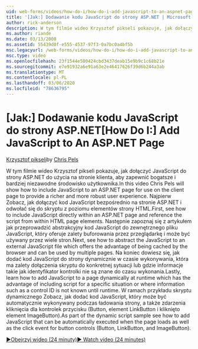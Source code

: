 ```yaml
---
uid: web-forms/videos/how-do-i/how-do-i-add-javascript-to-an-aspnet-page
title: '[Jak:] Dodawanie kodu JavaScript do strony ASP.NET | Microsoft Docs'
author: rick-anderson
description: W tym filmie wideo Krzysztof pikseli pokazuje, jak dołączyć JavaScript do strony ASP.NET do użycia na stronie klienta, aby zapewnić bogatsze i bardziej niezawodne środowisko użytkownika...
ms.author: riande
ms.date: 03/13/2008
ms.assetid: 55439d0f-e555-4537-97f3-0a7bc0a4bf5b
msc.legacyurl: /web-forms/videos/how-do-i/how-do-i-add-javascript-to-an-aspnet-page
msc.type: video
ms.openlocfilehash: 23f1544e500424cbd3437deab15e9b9c1c68b21e
ms.sourcegitcommit: e7e91932a6e91a63e2e46417626f39d6b244a3ab
ms.translationtype: MT
ms.contentlocale: pl-PL
ms.lasthandoff: 03/06/2020
ms.locfileid: "78636795"
---
```

# <a name="how-do-i-add-javascript-to-an-aspnet-page"></a><span data-ttu-id="8afd8-103">[Jak:] Dodawanie kodu JavaScript do strony ASP.NET</span><span class="sxs-lookup"><span data-stu-id="8afd8-103">[How Do I:] Add JavaScript to An ASP.NET Page</span></span>

<span data-ttu-id="8afd8-104">[Krzysztof pikseli](https://twitter.com/chrispels)</span><span class="sxs-lookup"><span data-stu-id="8afd8-104">by [Chris Pels](https://twitter.com/chrispels)</span></span>

<span data-ttu-id="8afd8-105">W tym filmie wideo Krzysztof pikseli pokazuje, jak dołączyć JavaScript do strony ASP.NET do użycia na stronie klienta, aby zapewnić bogatsze i bardziej niezawodne środowisko użytkownika.</span><span class="sxs-lookup"><span data-stu-id="8afd8-105">In this video Chris Pels will show how to include JavaScript to an ASP.NET page for use on the client page to provide a richer and more robust user experience.</span></span> <span data-ttu-id="8afd8-106">Najpierw Zobacz, jak dołączyć kod JavaScript bezpośrednio na stronie ASP.NET i odwołać się do skryptu z poziomu elementów strony HTML.</span><span class="sxs-lookup"><span data-stu-id="8afd8-106">First, see how to include JavaScript directly within an ASP.NET page and reference the script from within HTML page elements.</span></span> <span data-ttu-id="8afd8-107">Następnie zapoznaj się z artykułem jak przeprowadzić abstrakcyjny kod JavaScript do zewnętrznego pliku JavaScript, który oferuje zalety buforowania przez przeglądarkę i może być używany przez wiele stron.</span><span class="sxs-lookup"><span data-stu-id="8afd8-107">Next, see how to abstract the JavaScript to an external JavaScript file which offers the advantage of being cached by the browser and can be used by multiple pages.</span></span> <span data-ttu-id="8afd8-108">Na koniec dowiesz się, jak dodać kod JavaScript do strony dynamicznie w czasie wykonywania, która ma zalety dołączenia skryptu do konkretnej sytuacji lub gdzie informacje takie jak identyfikator kontrolki nie są znane do czasu wykonania.</span><span class="sxs-lookup"><span data-stu-id="8afd8-108">Lastly, learn how to add JavaScript to a page dynamically at runtime which has the advantage of including script for a specific situation or where information such as a control ID is not known until runtime.</span></span> <span data-ttu-id="8afd8-109">W ramach przykładu skryptu dynamicznego Zobacz, jak dodać kod JavaScript, który może być automatycznie wykonywany podczas ładowania strony, a także zdarzenia kliknięcia dla kontrolek przycisku (Button, element LinkButton i kliknięto element ImageButton).</span><span class="sxs-lookup"><span data-stu-id="8afd8-109">As part of the dynamic script sample see how to add JavaScript that can be automatically executed when the page loads as well as the click event for button controls (Button, LinkButton, and ImageButton).</span></span>

[<span data-ttu-id="8afd8-110">&#9654;Obejrzyj wideo (24 minuty)</span><span class="sxs-lookup"><span data-stu-id="8afd8-110">&#9654; Watch video (24 minutes)</span></span>](https://channel9.msdn.com/Blogs/ASP-NET-Site-Videos/how-do-i-add-javascript-to-an-aspnet-page)
